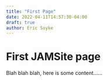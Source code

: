 ```yaml
---
title: "First Page"
date: 2022-04-11T14:57:30-04:00
draft: true
author: Eric Soyke
---
```


# First JAMSite page

Blah blah blah, here is some content......